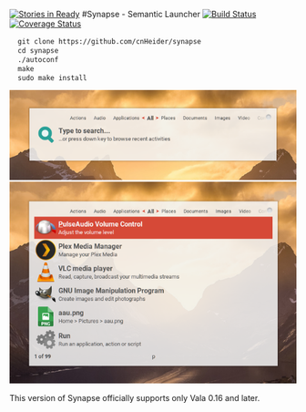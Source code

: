 [![Stories in Ready](https://badge.waffle.io/cnHeider/synapse.png?label=ready&title=Ready)](https://waffle.io/cnHeider/synapse)
#Synapse - Semantic Launcher [![Build Status](https://travis-ci.org/cnHeider/synapse.svg?branch=master)](https://travis-ci.org/cnHeider/synapse) [![Coverage Status](https://coveralls.io/repos/github/cnHeider/synapse/badge.svg?branch=master)](https://coveralls.io/github/cnHeider/synapse?branch=master)
```
  git clone https://github.com/cnHeider/synapse
  cd synapse
  ./autoconf
  make
  sudo make install
```
![alt text](screenshots/nosearch.png "Alt-enter")
![alt text](screenshots/psearch.png "p")

This version of Synapse officially supports only Vala 0.16 and later.
